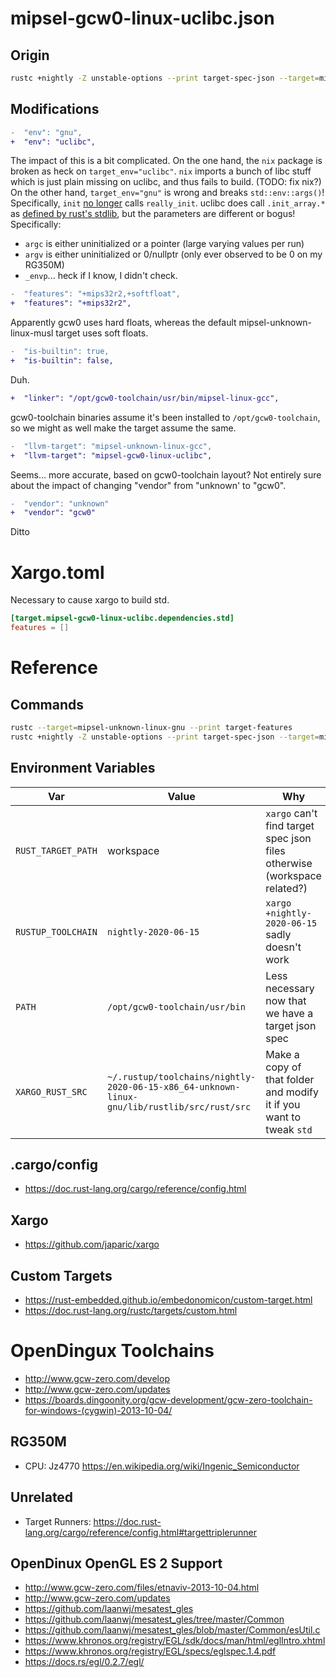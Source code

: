 # mipsel-gcw0-linux-uclibc.json

## Origin

```sh
rustc +nightly -Z unstable-options --print target-spec-json --target=mipsel-unknown-linux-gnu
```

## Modifications

```diff
-  "env": "gnu",
+  "env": "uclibc",
```
The impact of this is a bit complicated.
On the one hand, the `nix` package is broken as heck on `target_env="uclibc"`.
`nix` imports a bunch of libc stuff which is just plain missing on uclibc, and thus fails to build.
(TODO: fix nix?)
On the other hand, `target_env="gnu"` is wrong and breaks `std::env::args()`!
Specifically, `init` [no longer](https://github.com/rust-lang/rust/blob/0820e54a8ad7795d7b555b37994f43cfe62356d4/src/libstd/sys/unix/args.rs#L102) calls `really_init`.
uclibc does call `.init_array.*` as [defined by rust's stdlib](https://github.com/rust-lang/rust/blob/0820e54a8ad7795d7b555b37994f43cfe62356d4/src/libstd/sys/unix/args.rs#L106-L126),
but the parameters are different or bogus!
Specifically:
* `argc` is either uninitialized or a pointer (large varying values per run)
* `argv` is either uninitialized or 0/nullptr (only ever observed to be 0 on my RG350M)
* `_envp`... heck if I know, I didn't check.



```diff
-  "features": "+mips32r2,+softfloat",
+  "features": "+mips32r2",
```
Apparently gcw0 uses hard floats, whereas the default mipsel-unknown-linux-musl target uses soft floats.

```diff
-  "is-builtin": true,
+  "is-builtin": false,
```
Duh.

```diff
+  "linker": "/opt/gcw0-toolchain/usr/bin/mipsel-linux-gcc",
```
gcw0-toolchain binaries assume it's been installed to `/opt/gcw0-toolchain`, so we might as well make the target assume the same.

```diff
-  "llvm-target": "mipsel-unknown-linux-gcc",
+  "llvm-target": "mipsel-gcw0-linux-uclibc",
```
Seems... more accurate, based on gcw0-toolchain layout?  Not entirely sure about the impact of changing "vendor" from "unknown' to "gcw0".

```diff
-  "vendor": "unknown"
+  "vendor": "gcw0"
```
Ditto


# Xargo.toml

Necessary to cause xargo to build std.

```toml
[target.mipsel-gcw0-linux-uclibc.dependencies.std]
features = []
```



# Reference

## Commands

```sh
rustc --target=mipsel-unknown-linux-gnu --print target-features
rustc +nightly -Z unstable-options --print target-spec-json --target=mipsel-unknown-linux-gnu
```

## Environment Variables

| Var                   | Value                         | Why |
| ----------------------| ------------------------------| ----|
| `RUST_TARGET_PATH`    | workspace                     | `xargo` can't find target spec json files otherwise (workspace related?)
| `RUSTUP_TOOLCHAIN`    | `nightly-2020-06-15`          | `xargo +nightly-2020-06-15` sadly doesn't work
| `PATH`                | `/opt/gcw0-toolchain/usr/bin` | Less necessary now that we have a target json spec
| `XARGO_RUST_SRC`      | `~/.rustup/toolchains/nightly-2020-06-15-x86_64-unknown-linux-gnu/lib/rustlib/src/rust/src` | Make a copy of that folder and modify it if you want to tweak `std`

## .cargo/config

* https://doc.rust-lang.org/cargo/reference/config.html

## Xargo

* https://github.com/japaric/xargo

## Custom Targets

* https://rust-embedded.github.io/embedonomicon/custom-target.html
* https://doc.rust-lang.org/rustc/targets/custom.html

# OpenDingux Toolchains

* http://www.gcw-zero.com/develop
* http://www.gcw-zero.com/updates
* https://boards.dingoonity.org/gcw-development/gcw-zero-toolchain-for-windows-(cygwin)-2013-10-04/

## RG350M

* CPU: Jz4770 https://en.wikipedia.org/wiki/Ingenic_Semiconductor

## Unrelated

* Target Runners: https://doc.rust-lang.org/cargo/reference/config.html#targettriplerunner

## OpenDinux OpenGL ES 2 Support

* http://www.gcw-zero.com/files/etnaviv-2013-10-04.html
* http://www.gcw-zero.com/updates
* https://github.com/laanwj/mesatest_gles
* https://github.com/laanwj/mesatest_gles/tree/master/Common
* https://github.com/laanwj/mesatest_gles/blob/master/Common/esUtil.c
* https://www.khronos.org/registry/EGL/sdk/docs/man/html/eglIntro.xhtml
* https://www.khronos.org/registry/EGL/specs/eglspec.1.4.pdf
* https://docs.rs/egl/0.2.7/egl/
